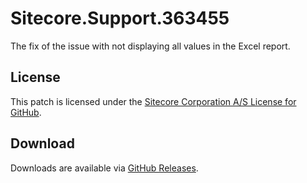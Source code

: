 # Sitecore.Support.363455
The fix of the issue with not displaying all values in the Excel report.

## License  
This patch is licensed under the [Sitecore Corporation A/S License for GitHub](https://github.com/sitecoresupport/Sitecore.Support.363455/blob/master/LICENSE).  

## Download  
Downloads are available via [GitHub Releases](https://github.com/sitecoresupport/Sitecore.Support.363455/releases).  
